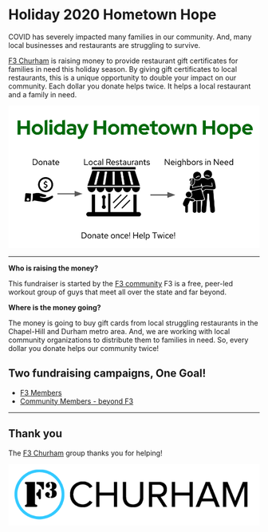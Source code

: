 # Holiday 2020 Hometown Hope

COVID has severely impacted many families in our community.  And, many local businesses and restaurants are struggling to survive.

[F3 Churham](https://f3churham.com/) is raising money to provide restaurant gift certificates for families in need this holiday season.  By giving gift certificates to local restaurants, this is a unique opportunity to double your impact on our community.  Each dollar you donate helps twice.  It helps a local restaurant and a family in need.

![logo for hometown hope](hometown_hope_transparent.png)

---

**Who is raising the money?**

This fundraiser is started by the [F3 community](https://f3churham.com/) F3 is a free, peer-led workout group of guys that meet all over the state and far beyond.

**Where is the money going?**

The money is going to buy gift cards from local struggling restaurants in the Chapel-Hill and Durham metro area.  And, we are working with local community organizations to distribute them to families in need.  So, every dollar you donate helps our community twice!

## Two fundraising campaigns, One Goal!

* [F3 Members](https://givebutter.com/churham)
* [Community Members - beyond F3](https://givebutter.com/holiday_hope_everyone)

---

## Thank you

The [F3 Churham](https://f3churham.com/) group thanks you for helping!

![f3 logo](f3_churham_logo.png)
